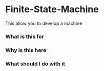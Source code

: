 # Finite-State-Machine
This allow you to develop a machine

### What is this for


### Why is this here


### What should I do with it
